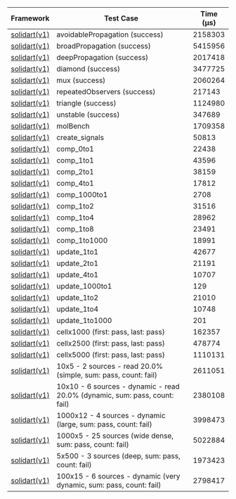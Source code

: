 | Framework | Test Case | Time (μs) |
| --- | --- | --- |
| [solidart(v1)](https://github.com/nank1ro/solidart) | avoidablePropagation (success) | 2158303 |
| [solidart(v1)](https://github.com/nank1ro/solidart) | broadPropagation (success) | 5415956 |
| [solidart(v1)](https://github.com/nank1ro/solidart) | deepPropagation (success) | 2017418 |
| [solidart(v1)](https://github.com/nank1ro/solidart) | diamond (success) | 3477725 |
| [solidart(v1)](https://github.com/nank1ro/solidart) | mux (success) | 2060264 |
| [solidart(v1)](https://github.com/nank1ro/solidart) | repeatedObservers (success) | 217143 |
| [solidart(v1)](https://github.com/nank1ro/solidart) | triangle (success) | 1124980 |
| [solidart(v1)](https://github.com/nank1ro/solidart) | unstable (success) | 347689 |
| [solidart(v1)](https://github.com/nank1ro/solidart) | molBench | 1709358 |
| [solidart(v1)](https://github.com/nank1ro/solidart) | create_signals | 50813 |
| [solidart(v1)](https://github.com/nank1ro/solidart) | comp_0to1 | 22438 |
| [solidart(v1)](https://github.com/nank1ro/solidart) | comp_1to1 | 43596 |
| [solidart(v1)](https://github.com/nank1ro/solidart) | comp_2to1 | 38159 |
| [solidart(v1)](https://github.com/nank1ro/solidart) | comp_4to1 | 17812 |
| [solidart(v1)](https://github.com/nank1ro/solidart) | comp_1000to1 | 2708 |
| [solidart(v1)](https://github.com/nank1ro/solidart) | comp_1to2 | 31516 |
| [solidart(v1)](https://github.com/nank1ro/solidart) | comp_1to4 | 28962 |
| [solidart(v1)](https://github.com/nank1ro/solidart) | comp_1to8 | 23491 |
| [solidart(v1)](https://github.com/nank1ro/solidart) | comp_1to1000 | 18991 |
| [solidart(v1)](https://github.com/nank1ro/solidart) | update_1to1 | 42677 |
| [solidart(v1)](https://github.com/nank1ro/solidart) | update_2to1 | 21191 |
| [solidart(v1)](https://github.com/nank1ro/solidart) | update_4to1 | 10707 |
| [solidart(v1)](https://github.com/nank1ro/solidart) | update_1000to1 | 129 |
| [solidart(v1)](https://github.com/nank1ro/solidart) | update_1to2 | 21010 |
| [solidart(v1)](https://github.com/nank1ro/solidart) | update_1to4 | 10748 |
| [solidart(v1)](https://github.com/nank1ro/solidart) | update_1to1000 | 201 |
| [solidart(v1)](https://github.com/nank1ro/solidart) | cellx1000 (first: pass, last: pass) | 162357 |
| [solidart(v1)](https://github.com/nank1ro/solidart) | cellx2500 (first: pass, last: pass) | 478774 |
| [solidart(v1)](https://github.com/nank1ro/solidart) | cellx5000 (first: pass, last: pass) | 1110131 |
| [solidart(v1)](https://github.com/nank1ro/solidart) | 10x5 - 2 sources - read 20.0% (simple, sum: pass, count: fail) | 2611051 |
| [solidart(v1)](https://github.com/nank1ro/solidart) | 10x10 - 6 sources - dynamic - read 20.0% (dynamic, sum: pass, count: fail) | 2380108 |
| [solidart(v1)](https://github.com/nank1ro/solidart) | 1000x12 - 4 sources - dynamic (large, sum: pass, count: fail) | 3998473 |
| [solidart(v1)](https://github.com/nank1ro/solidart) | 1000x5 - 25 sources (wide dense, sum: pass, count: fail) | 5022884 |
| [solidart(v1)](https://github.com/nank1ro/solidart) | 5x500 - 3 sources (deep, sum: pass, count: fail) | 1973423 |
| [solidart(v1)](https://github.com/nank1ro/solidart) | 100x15 - 6 sources - dynamic (very dynamic, sum: pass, count: fail) | 2798417 |
